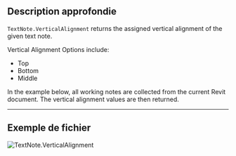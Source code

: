 ## Description approfondie
`TextNote.VerticalAlignment` returns the assigned vertical alignment of the given text note.

Vertical Alignment Options include:
- Top
- Bottom
- Middle

In the example below, all working notes are collected from the current Revit document. The vertical alignment values are then returned.

___
## Exemple de fichier

![TextNote.VerticalAlignment](./Revit.Elements.TextNote.VerticalAlignment_img.jpg)

